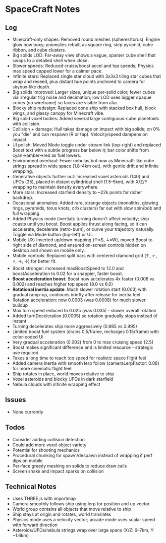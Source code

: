 # SpaceCraft Notes

## Log
- Minecraft-only shapes: Removed round meshes (spheres/torus). Engine glow now boxy; anomalies rebuilt as square ring, step pyramid, cube ribbon, and cube clusters.
- Big solids LOD: Far-away view shows a vague, sparser cube shell that swaps to a detailed shell when close.
- Slower speeds: Reduced cruise/boost accel and top speeds; Physics max speed capped lower for a calmer pace.
- Infinite stars: Replaced single star cloud with 3x3x3 tiling star cubes that wrap and reseed, plus distant hue points anchored to camera for skybox-like depth.
- Big solids improved: Larger sizes, unique per-solid color, fewer cubes via irregular trig noise and decimation; low LOD uses bigger opaque cubes (no wireframe) so faces are visible from afar.
- Blocky ship redesign: Replaced cone ship with stacked box hull, block wings, and glassy canopy for Minecraft vibe.
- Big solid voxel bodies: Added several large contiguous-cube planetoids with collision.
- Collision + damage: Hull takes damage on impact with big solids; on 0% you "die" and can respawn (R or tap). Velocity/speed dampens on impact.
- UI polish: Moved Mode toggle under stream link (top-right) and replaced Boost text with a subtle progress bar below it; bar color shifts from cyan→amber→red as fuel lowers.
- Environment overhaul: Fewer nebulas but now as Minecraft-like cube strings spread in wide space (1.8–4km out), with gentle drift and infinite wrapping.
- Generative objects further out: Increased voxel asteroids (140) and UFOs (35), placed in distant cylindrical shell (1.5–5km), with X/Z/Y wrapping to maintain density everywhere.
- More stars: Increased starfield density to ~22k points for richer backdrop.
- Occasional anomalies: Added rare, strange objects (monoliths, glowing rings, pyramids, torus knots, orb clusters) far out with slow spin/bob and full wrapping.
- Added Physics mode (inertial): turning doesn't affect velocity; ship coasts until you boost. Boost applies thrust along facing, so it can accelerate, decelerate (retro-burn), or curve your trajectory naturally. Toggle via Mode button (top-left) or UI.
- Mobile UX: Inverted up/down mapping (↑=S, ↓=W), moved Boost to right side of diamond, and ensured on-screen controls hidden on desktop and shown on mobile only.
- Mobile controls: Replaced split bars with centered diamond grid (↑, ←, ⚡, →, ↓) for better fit.
- Boost stronger: increased maxBoostSpeed to 12.0 and boostAcceleration to 0.02 for a snappier, faster boost.
- **Boost acceleration boost**: Boost now accelerates 4x faster (0.008 vs 0.002) and reaches higher top speed (8.0 vs 6.0)
- **Rotational inertia update**: Much slower rotation start (0.003) with gradual ramp-up, continues briefly after release for inertia feel
- Rotation acceleration: now 0.0003 (was 0.0008) for much slower buildup
- Max turn speed reduced to 0.025 (was 0.035) - slower overall rotation
- Added turnDeceleration (0.0005) so rotation gradually stops instead of instant
- Turning decelerates ship more aggressively (0.985 vs 0.995)
- Limited boost fuel system (drains 0.5/frame, recharges 0.15/frame) with color-coded UI
- Very gradual acceleration (0.002) from 0 to max cruising speed (2.5)
- Boost makes significant difference and is limited resource - strategic use required
- Takes a long time to reach top speed for realistic space flight feel
- Added camera inertia with smooth lerp follow (cameraLerpFactor: 0.08) for more cinematic flight feel
- Ship rotates in place, world moves relative to ship
- Voxel asteroids and blocky UFOs in dark starfield
- Nebula clouds with infinite wrapping effect

## Issues
- None currently

## Todos
- Consider adding collision detection
- Could add more voxel object variety
- Potential for shooting mechanics
 - Procedural chunking for spawn/despawn instead of wrapping if perf dips on mobile
 - Per-face greedy meshing on solids to reduce draw calls
 - Screen shake and impact sparks on collision

## Technical Notes
- Uses THREE.js with importmap
- Camera smoothly follows ship using lerp for position and up vector
- World group contains all objects that move relative to ship
- Ship stays at origin and rotates, world translates
- Physics mode uses a velocity vector; arcade mode uses scalar speed with forward direction
 - Asteroids/UFOs/nebula strings wrap over large spans (X/Z: 6–7km, Y: ~1.6km)
